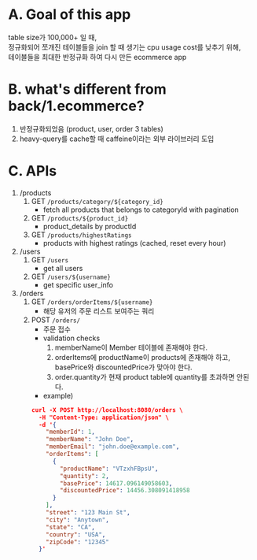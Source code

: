 # A. Goal of this app
table size가 100,000+ 일 때,\
정규화되어 쪼개진 테이블들을 join 할 때 생기는 cpu usage cost를 낮추기 위해,\
테이블들을 최대한 반정규화 하여 다시 만든 ecommerce app 

# B. what's different from back/1.ecommerce?
1. 반정규화되었음 (product, user, order 3 tables)
2. heavy-query를 cache할 때 caffeine이라는 외부 라이브러리 도입

# C. APIs

1. /products
    1. GET `/products/category/${category_id}`
       - fetch all products that belongs to categoryId with pagination
    2. GET `/products/${product_id}`
       - product_details by productId
    3. GET `/products/highestRatings` 
       - products with highest ratings (cached, reset every hour)
2. /users
   1. GET `/users`
      - get all users
   2. GET `/users/${username}`
      - get specific user_info
3. /orders
   1. GET `/orders/orderItems/${username}`
      - 해당 유저의 주문 리스트 보여주는 쿼리
   2. POST `/orders/`
      - 주문 접수
      - validation checks
         1. memberName이 Member 테이블에 존재해야 한다.
         2. orderItems에 productName이 products에 존재해야 하고, basePrice와 discountedPrice가 맞아야 한다.
         3. order.quantity가 현재 product table에 quantity를 초과하면 안된다.
      - example)
      ```json
      curl -X POST http://localhost:8080/orders \
        -H "Content-Type: application/json" \
        -d '{
          "memberId": 1,
          "memberName": "John Doe",
          "memberEmail": "john.doe@example.com",
          "orderItems": [
            {
              "productName": "VTzxhFBpsU",
              "quantity": 2,
              "basePrice": 14617.096149058603,
              "discountedPrice": 14456.308091418958
            }
          ],
          "street": "123 Main St",
          "city": "Anytown",
          "state": "CA",
          "country": "USA",
          "zipCode": "12345"
        }'
      ```